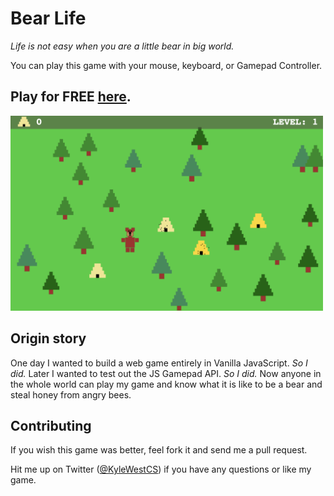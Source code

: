 # Bear Life

_Life is not easy when you are a little bear in big world._

You can play this game with your mouse, keyboard, or Gamepad Controller.

## Play for FREE [here](https://kyle-west.github.io/bear-life/).


<a href="https://kyle-west.github.io/bear-life/">
  <img src="./screenshot.png" alt="Bear Life Screenshot" style="max-width:500px; height:auto; margin:auto;" />
</a>


## Origin story

One day I wanted to build a web game entirely in Vanilla JavaScript. _So I did._ Later I wanted to test out the JS Gamepad API. _So I did._ Now anyone in the whole world can play my game and know what it is like to be a bear and steal honey from angry bees.


## Contributing

If you wish this game was better, feel fork it and send me a pull request. 

Hit me up on Twitter ([@KyleWestCS](https://twitter.com/KyleWestCS)) if you have any questions or like my game. 
